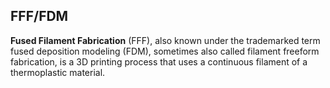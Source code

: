 ## FFF/FDM
**Fused Filament Fabrication** (FFF), also known under the trademarked term
fused deposition modeling (FDM), sometimes also called filament freeform
fabrication, is a 3D printing process that uses a continuous filament of a
thermoplastic material.
